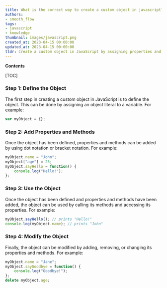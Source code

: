```yaml
---
title: What is the correct way to create a custom object in javascript?
authors:
- smooth_flow
tags:
- javascript
- knowledge
thumbnail: images/javascript.png
created_at: 2023-04-15 00:00:00
updated_at: 2023-04-15 00:00:00
tldr: Create a custom object in JavaScript by assigning properties and values to an object literal or by using the Object constructor.
---
```


**Contents**

[TOC]

### Step 1: Define the Object

The first step in creating a custom object in JavaScript is to define the object. This can be done by assigning an object literal to a variable. For example:

```javascript
var myObject = {};
```

### Step 2: Add Properties and Methods

Once the object has been defined, properties and methods can be added by using dot notation or bracket notation. For example:

```javascript
myObject.name = "John";
myObject["age"] = 25;
myObject.sayHello = function() {
    console.log("Hello!");
};
```

### Step 3: Use the Object

Once the object has been defined and properties and methods have been added, the object can be used by calling its methods and accessing its properties. For example:

```javascript
myObject.sayHello(); // prints "Hello!"
console.log(myObject.name); // prints "John"
```

### Step 4: Modify the Object

Finally, the object can be modified by adding, removing, or changing its properties and methods. For example:

```javascript
myObject.name = "Jane";
myObject.sayGoodbye = function() {
    console.log("Goodbye!");
};
delete myObject.age;
```
